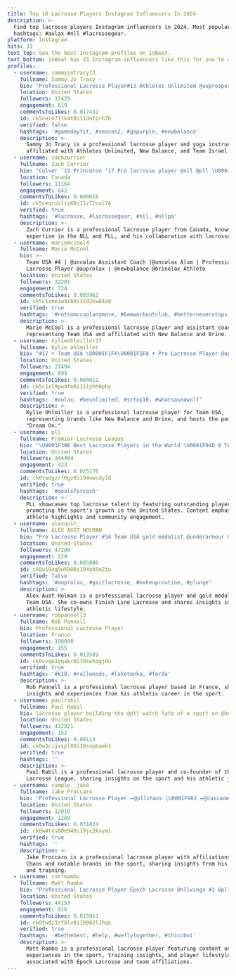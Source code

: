```yaml
---
title: Top 10 Lacrosse Players Instagram Influencers In 2024
description: >-
  Find top lacrosse players Instagram influencers in 2024. Most popular
  hashtags: #aulax #nll #lacrossegear.
platform: Instagram
hits: 33
text_top: See the best Instagram profiles on inBeat.
text_bottom: inBeat has 33 Instagram influencers like this for you to contact.
profiles:
  - username: sammyjotracy13
    fullname: Sammy Jo Tracy ✨
    bio: "Professional Lacrosse Player#13 Athletes Unlimited @auprosports @newbalance and @brinelax Athlete Team Israel \U0001F1EE\U0001F1F1 @israellacrosse Yoga \U0001F9D8‍♀️ instructor"
    location: United States
    followers: 17429
    engagement: 619
    commentsToLikes: 0.017432
    id: ck5cere71lk4t0i11dmfprh7h
    verified: false
    hashtags: '#gamedayfit, #season2, #gopurple, #newbalance'
    description: >-
      Sammy Jo Tracy is a professional lacrosse player and yoga instructor,
      affiliated with Athletes Unlimited, New Balance, and Team Israel Lacrosse.
  - username: cachzurrier
    fullname: Zach Currier
    bio: "Culver ‘13 Princeton ‘17 Pro lacrosse player @nll @pll \U0001F1E8\U0001F1E6 Team @warriorlax | @newbalancelax Business inquiries: @mark_gurenlian"
    location: Canada
    followers: 11164
    engagement: 642
    commentsToLikes: 0.009616
    id: ck5ceqroiliv60i11z72col74
    verified: true
    hashtags: '#lacrosse, #lacrossegear, #nll, #nllpa'
    description: >-
      Zach Currier is a professional lacrosse player from Canada, known for his
      expertise in the NLL and PLL, and his collaboration with lacrosse brands.
  - username: mariemccool4
    fullname: Marie McCool
    bio: >-
      Team USA #4 | @uncwlax Assistant Coach |@uncwlax Alum | Professional
      Lacrosse Player @auprolax | @newbalance @brinelax Athlete⁣
    location: United States
    followers: 22201
    engagement: 724
    commentsToLikes: 0.003962
    id: ck5c1xmeiw4ib0i11d2kw84a9
    verified: true
    hashtags: '#notsomccoolanymore, #6amworkoutclub, #betterneverstops, #aulax'
    description: >-
      Marie McCool is a professional lacrosse player and assistant coach at UNC,
      representing Team USA and affiliated with New Balance and Brine.
  - username: kylieohlmiller17
    fullname: kylie ohlmiller
    bio: "#17 • Team USA \U0001F1FA\U0001F1F8 • Pro Lacrosse Player @auprolax • @brinelax / @newbalancelax Athlete • @ko17lacrosse • Host @dream_on.pod • @stonybrookwlax"
    location: United States
    followers: 27494
    engagement: 899
    commentsToLikes: 0.004612
    id: ck5c1xl9pw4fe0i11tyhh0phy
    verified: true
    hashtags: '#aulax, #beunlimited, #sctop10, #whatsaseawolf'
    description: >-
      Kylie Ohlmiller is a professional lacrosse player for Team USA,
      representing brands like New Balance and Brine, and hosts the podcast
      "Dream On."
  - username: pll
    fullname: Premier Lacrosse League
    bio: "\U0001F30E Best Lacrosse Players in the World \U0001F94D 8 Teams \U0001F4FA Watch on ESPN \U0001F39F️ Tap for tickets"
    location: United States
    followers: 344484
    engagement: 423
    commentsToLikes: 0.025176
    id: ck0twdgzrf0gz0i194owcdy1d
    verified: true
    hashtags: '#goalsforcash'
    description: >-
      PLL showcases top lacrosse talent by featuring outstanding players and
      promoting the sport's growth in the United States. Content emphasizes
      athlete highlights and community engagement.
  - username: alexaust_
    fullname: ALEX AUST HOLMAN
    bio: "Pro Lacrosse Player #34 Team USA gold medalist @underarmour @gaitlaxofficial athlete\U0001F44A\U0001F3FD Co-owner @finishlinelacrosse Creator of The Sweaat Life⚡️"
    location: United States
    followers: 47200
    engagement: 229
    commentsToLikes: 0.005006
    id: ck0u19aq5w5900i194yb5e2iu
    verified: false
    hashtags: '#auprolax, #gaitlacrosse, #makeuproutine, #plunge'
    description: >-
      Alex Aust Holman is a professional lacrosse player and gold medalist with
      Team USA. She co-owns Finish Line Lacrosse and shares insights into
      athletic lifestyle.
  - username: robpannell3
    fullname: Rob Pannell
    bio: Professional Lacrosse Player
    location: France
    followers: 108090
    engagement: 155
    commentsToLikes: 0.013589
    id: ck0vvqe1gqakc0i19sw5qgj6u
    verified: true
    hashtags: '#k18, #rollwoods, #laketonka, #ferda'
    description: >-
      Rob Pannell is a professional lacrosse player based in France, sharing
      insights and experiences from his athletic career in the sport.
  - username: paulrabil
    fullname: Paul Rabil
    bio: lacrosse player building the @pll watch fate of a sport on @hulu
    location: United States
    followers: 432821
    engagement: 152
    commentsToLikes: 0.00114
    id: ck0w3cijvspl80i19svpbaek1
    verified: true
    hashtags: ''
    description: >-
      Paul Rabil is a professional lacrosse player and co-founder of the Premier
      Lacrosse League, sharing insights on the sport and his athletic journey.
  - username: simple__jake
    fullname: Jake Froccaro
    bio: "Professional Lacrosse Player⁣⁣⁣⁣⁣⁣ ➖@pllchaos \U0001F982⁣ ➖@cascade_lacrosse⁣⁣ ➖@maveriklacrosse⁣⁣⁣⁣⁣⁣ ➖ Long Island, NY \U0001F4CD\U0001F1FA\U0001F1F8 \U0001F1EE\U0001F1F9⁣ SUPPORT COLIN CLIVE ⤵️"
    location: United States
    followers: 12010
    engagement: 1269
    commentsToLikes: 0.031824
    id: ck0w4tvs80e940i19jc2kxymi
    verified: true
    hashtags: ''
    description: >-
      Jake Froccaro is a professional lacrosse player with affiliations to PLL
      Chaos and notable brands in the sport, sharing insights from his career
      and training.
  - username: rattmambo
    fullname: Matt Rambo
    bio: "Professional Lacrosse Player Epoch Lacrosse @nllwings #1 @pll @pllwhipsnakes #9 @terpsmlax alumni #1 \U0001F422"
    location: United States
    followers: 44153
    engagement: 816
    commentsToLikes: 0.015911
    id: ck0twdi1rf0lv0i19002l1hqa
    verified: true
    hashtags: '#bethebest, #help, #weflytogether, #thiccboi'
    description: >-
      Matt Rambo is a professional lacrosse player featuring content on his
      experiences in the sport, training insights, and player lifestyle,
      associated with Epoch Lacrosse and team affiliations.
---
```


